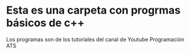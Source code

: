 # Esta es una carpeta con progrmas básicos de c++
Los programas son de los tutoriales del canal de Youtube Programación ATS
